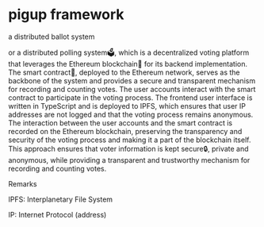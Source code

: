 # pigup framework

a distributed ballot system

or a distributed polling system🗳, which is a decentralized voting platform that leverages the Ethereum blockchain🔗 for its backend implementation. The smart contract📜, deployed to the Ethereum network, serves as the backbone of the system and provides a secure and transparent mechanism for recording and counting votes. The user accounts interact with the smart contract to participate in the voting process. The frontend user interface is written in TypeScript and is deployed to IPFS, which ensures that user IP addresses are not logged and that the voting process remains anonymous. The interaction between the user accounts and the smart contract is recorded on the Ethereum blockchain, preserving the transparency and security of the voting process and making it a part of the blockchain itself. This approach ensures that voter information is kept secure🔒, private and anonymous, while providing a transparent and trustworthy mechanism for recording and counting votes.

Remarks

IPFS: Interplanetary File System

IP: Internet Protocol (address)

